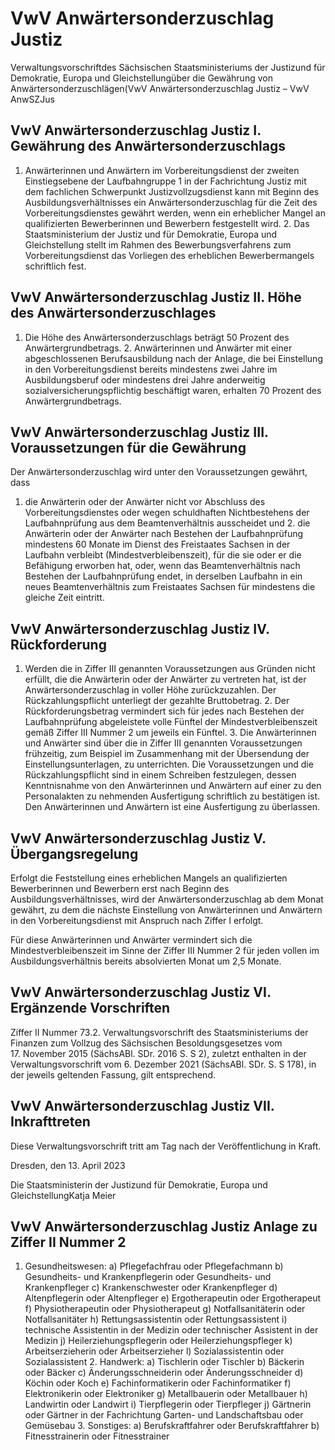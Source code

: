 # VwV Anwärtersonderzuschlag Justiz

Verwaltungsvorschriftdes Sächsischen Staatsministeriums der Justizund für Demokratie, Europa und Gleichstellungüber die Gewährung von Anwärtersonderzuschlägen(VwV Anwärtersonderzuschlag Justiz – VwV AnwSZJus

## VwV Anwärtersonderzuschlag Justiz I. Gewährung des Anwärtersonderzuschlags

1. Anwärterinnen und Anwärtern im Vorbereitungsdienst der zweiten Einstiegsebene der Laufbahngruppe 1 in der Fachrichtung Justiz mit dem fachlichen Schwerpunkt Justizvollzugsdienst kann mit Beginn des Ausbildungsverhältnisses ein Anwärtersonderzuschlag für die Zeit des Vorbereitungsdienstes gewährt werden, wenn ein erheblicher Mangel an qualifizierten Bewerberinnen und Bewerbern festgestellt wird. 2. Das Staatsministerium der Justiz und für Demokratie, Europa und Gleichstellung stellt im Rahmen des Bewerbungsverfahrens zum Vorbereitungsdienst das Vorliegen des erheblichen Bewerbermangels schriftlich fest. 
## VwV Anwärtersonderzuschlag Justiz II. Höhe des Anwärtersonderzuschlages

1. Die Höhe des Anwärtersonderzuschlags beträgt 50 Prozent des Anwärtergrundbetrags. 2. Anwärterinnen und Anwärter mit einer abgeschlossenen Berufsausbildung nach der Anlage, die bei Einstellung in den Vorbereitungsdienst bereits mindestens zwei Jahre im Ausbildungsberuf oder mindestens drei Jahre anderweitig sozialversicherungspflichtig beschäftigt waren, erhalten 70 Prozent des Anwärtergrundbetrags. 
## VwV Anwärtersonderzuschlag Justiz III. Voraussetzungen für die Gewährung

Der Anwärtersonderzuschlag wird unter den Voraussetzungen gewährt, dass

1. die Anwärterin oder der Anwärter nicht vor Abschluss des Vorbereitungsdienstes oder wegen schuldhaften Nichtbestehens der Laufbahnprüfung aus dem Beamtenverhältnis ausscheidet und 2. die Anwärterin oder der Anwärter nach Bestehen der Laufbahnprüfung mindestens 60 Monate im Dienst des Freistaates Sachsen in der Laufbahn verbleibt (Mindestverbleibenszeit), für die sie oder er die Befähigung erworben hat, oder, wenn das Beamtenverhältnis nach Bestehen der Laufbahnprüfung endet, in derselben Laufbahn in ein neues Beamtenverhältnis zum Freistaates Sachsen für mindestens die gleiche Zeit eintritt. 
## VwV Anwärtersonderzuschlag Justiz IV. Rückforderung

1. Werden die in Ziffer III genannten Voraussetzungen aus Gründen nicht erfüllt, die die Anwärterin oder der Anwärter zu vertreten hat, ist der Anwärtersonderzuschlag in voller Höhe zurückzuzahlen. Der Rückzahlungspflicht unterliegt der gezahlte Bruttobetrag. 2. Der Rückforderungsbetrag vermindert sich für jedes nach Bestehen der Laufbahnprüfung abgeleistete volle Fünftel der Mindestverbleibenszeit gemäß Ziffer III Nummer 2 um jeweils ein Fünftel. 3. Die Anwärterinnen und Anwärter sind über die in Ziffer III genannten Voraussetzungen frühzeitig, zum Beispiel im Zusammenhang mit der Übersendung der Einstellungsunterlagen, zu unterrichten. Die Voraussetzungen und die Rückzahlungspflicht sind in einem Schreiben festzulegen, dessen Kenntnisnahme von den Anwärterinnen und Anwärtern auf einer zu den Personalakten zu nehmenden Ausfertigung schriftlich zu bestätigen ist. Den Anwärterinnen und Anwärtern ist eine Ausfertigung zu überlassen. 
## VwV Anwärtersonderzuschlag Justiz V. Übergangsregelung

Erfolgt die Feststellung eines erheblichen Mangels an qualifizierten Bewerberinnen und Bewerbern erst nach Beginn des Ausbildungsverhältnisses, wird der Anwärtersonderzuschlag ab dem Monat gewährt, zu dem die nächste Einstellung von Anwärterinnen und Anwärtern in den Vorbereitungsdienst mit Anspruch nach Ziffer I erfolgt.

Für diese Anwärterinnen und Anwärter vermindert sich die Mindestverbleibenszeit im Sinne der Ziffer III Nummer 2 für jeden vollen im Ausbildungsverhältnis bereits absolvierten Monat um 2,5 Monate.


## VwV Anwärtersonderzuschlag Justiz VI. Ergänzende Vorschriften

Ziffer II Nummer 73.2. Verwaltungsvorschrift des Staatsministeriums der Finanzen zum Vollzug des Sächsischen Besoldungsgesetzes vom 17. November 2015 (SächsABl. SDr. 2016 S. S 2), zuletzt enthalten in der Verwaltungsvorschrift vom 6. Dezember 2021 (SächsABl. SDr. S. S 178), in der jeweils geltenden Fassung, gilt entsprechend.


## VwV Anwärtersonderzuschlag Justiz VII. Inkrafttreten

Diese Verwaltungsvorschrift tritt am Tag nach der Veröffentlichung in Kraft.

Dresden, den 13. April 2023

Die Staatsministerin der Justizund für Demokratie, Europa und GleichstellungKatja Meier


## VwV Anwärtersonderzuschlag Justiz Anlage zu Ziffer II Nummer 2

1. Gesundheitswesen: a) Pflegefachfrau oder Pflegefachmann b) Gesundheits- und Krankenpflegerin oder Gesundheits- und Krankenpfleger c) Krankenschwester oder Krankenpfleger d) Altenpflegerin oder Altenpfleger e) Ergotherapeutin oder Ergotherapeut f) Physiotherapeutin oder Physiotherapeut g) Notfallsanitäterin oder Notfallsanitäter h) Rettungsassistentin oder Rettungsassistent i) technische Assistentin in der Medizin oder technischer Assistent in der Medizin j) Heilerziehungspflegerin oder Heilerziehungspfleger k) Arbeitserzieherin oder Arbeitserzieher l) Sozialassistentin oder Sozialassistent 2. Handwerk: a) Tischlerin oder Tischler b) Bäckerin oder Bäcker c) Änderungsschneiderin oder Änderungsschneider d) Köchin oder Koch e) Fachinformatikerin oder Fachinformatiker f) Elektronikerin oder Elektroniker g) Metallbauerin oder Metallbauer h) Landwirtin oder Landwirt i) Tierpflegerin oder Tierpfleger j) Gärtnerin oder Gärtner in der Fachrichtung Garten- und Landschaftsbau oder Gemüsebau 3. Sonstiges: a) Berufskraftfahrer oder Berufskraftfahrer b) Fitnesstrainerin oder Fitnesstrainer 